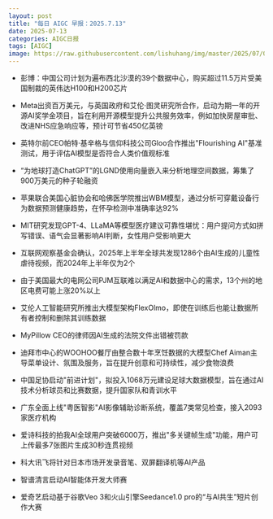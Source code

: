 ```yaml
---
layout: post
title: "每日 AIGC 早报：2025.7.13"
date: 2025-07-13
categories: AIGC日报
tags: [AIGC]
image: https://raw.githubusercontent.com/lishuhang/img/master/2025/07/0713-d.jpg
---
```


- 彭博：中国公司计划为遍布西北沙漠的39个数据中心，购买超过11.5万片受美国制裁的英伟达H100和H200芯片

- Meta出资百万美元，与英国政府和艾伦·图灵研究所合作，启动为期一年的开源AI奖学金项目，旨在利用开源模型提升公共服务效率，例如加快房屋审批、改进NHS应急响应等，预计可节省450亿英镑

- 英特尔前CEO帕特·基辛格与信仰科技公司Gloo合作推出"Flourishing AI"基准测试，用于评估AI模型是否符合人类价值观标准

- “为地球打造ChatGPT”的LGND使用向量嵌入来分析地理空间数据，筹集了900万美元的种子轮融资

- 苹果联合美国心脏协会和哈佛医学院推出WBM模型，通过分析可穿戴设备行为数据预测健康趋势，在怀孕检测中准确率达92%

- MIT研究发现GPT-4、LLaMA等模型医疗建议可靠性堪忧：用户提问方式如拼写错误、语气会显著影响AI判断，女性用户受影响更大

- 互联网观察基金会确认，2025年上半年全球共发现1286个由AI生成的儿童性虐待视频，而2024年上半年仅为2个

- 由于美国最大的电网公司PJM互联难以满足AI和数据中心的需求，13个州的地区电费可能上涨20%以上

- 艾伦人工智能研究所推出大模型架构FlexOlmo，即使在训练后也能让数据所有者控制和删除其训练数据

- MyPillow CEO的律师因AI生成的法院文件出错被罚款

- 迪拜市中心的WOOHOO餐厅由整合数十年烹饪数据的大模型Chef Aiman主导菜单设计、氛围及服务，旨在提升创意和可持续性，减少食物浪费

- 中国足协启动"前进计划"，拟投入1068万元建设足球大数据模型，旨在通过AI技术分析球员和比赛数据，提升国家队和青训水平

- 广东全面上线"粤医智影"AI影像辅助诊断系统，覆盖7类常见检查，接入2093家医疗机构

- 爱诗科技的拍我AI全球用户突破6000万，推出"多关键帧生成"功能，用户可上传最多7张图片生成30秒连贯视频

- 科大讯飞将针对日本市场开发录音笔、双屏翻译机等AI产品

- 智谱清言启动AI智能体开发大师赛

- 爱奇艺启动基于谷歌Veo 3和火山引擎Seedance1.0 pro的“与AI共生”短片创作大赛